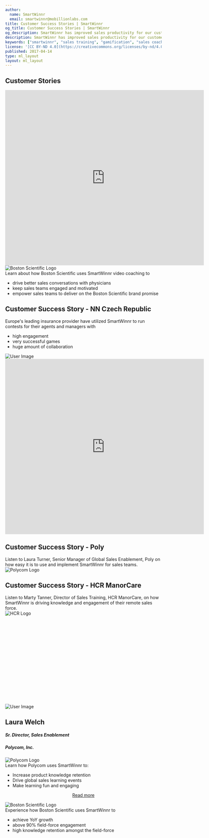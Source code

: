 ```yaml
---
author:
  name: SmartWinnr
  email: smartwinnr@mobillionlabs.com
title: Customer Success Stories | SmartWinnr
og_title: Customer Success Stories | SmartWinnr
og_description: SmartWinnr has improved sales productivity for our customers. Read their success stories and best practices.
description: SmartWinnr has improved sales productivity for our customers. Read their success stories and best practices.
keywords: ["smartwinnr", "sales training", "gamification", "sales coaching", "sales performance", "sales enablement", "solutions", "success stories"]
license: '[CC BY-ND 4.0](https://creativecommons.org/licenses/by-nd/4.0)'
published: 2017-04-14
type: ml_layout
layout: ml_layout
---
```


<!-- top blue tile -->
<section class="ml_interview">
  <div class="ml_top_container">
    <div class="row">
      <div class="col-md-12 col-sm-12">
        <h1 class="ml_body_text_white text-center ml-margin-top-sections">Customer Stories</h1>
      </div>
    </div>
  </div>
</section>

<!-- Rebecca (BSC) video -->
<section class="ml-background-white padding50">
  <div class="row ml_div_contents_in_center">
    <div class="col-lg-7 col-md-7 col-sm-12 col-xs-12">
      <div class="ml_iframe_video_wrapper">
        <iframe src="https://player.vimeo.com/video/474095648" width="640" height="564" frameborder="0" allow="autoplay; fullscreen" allowfullscreen></iframe>
      </div>
    </div>
    <div class="col-lg-5 col-md-5 col-sm-12 col-xs-12">
      <div class="text-center">
        <img class="ml_company_logo" src="/images/org-logos/bsc.png" alt="Boston Scientific Logo">
      </div>
      <div class="ml-subtext ml-font20">Learn about how Boston Scientific uses SmartWinnr video coaching to</div>
      <ul class="ml_ul_tick">
        <li>drive better sales conversations with physicians</li>
        <li>keep sales teams engaged and motivated</li>
        <li>empower sales teams to deliver on the Boston Scientific brand promise</li>
      </ul>
    </div>
  </div>
</section>

<!-- Hana Kneblova (NN) customer stories -->
<section class="ml-chooseQP ml-background-white">
  <div class="padding50">
    <div class="row ml_div_contents_in_center">
      <div class="col-lg-7 col-md-7 col-sm-12 col-xs-12 ml-margin-bottom20">
        <h1 class="text-center">Customer Success Story - NN Czech Republic</h1>
        <div class="ml-subtext ml-font20">Europe's leading insurance provider have utilized SmartWinnr to run contests for their agents and managers with</div>
        <ul class="ml_ul_tick">
          <li>high engagement</li>
          <li>very successful games</li>
          <li>huge amount of collaboration</li>
        </ul>
        <!-- <img class="ml_company_logo ml_image_center_horizontally" src="/images/org-logos/nn-logo.png" alt="NN Logo"> -->
      </div>
      <div class="col-lg-5 col-md-5 col-sm-12 col-xs-12 padding0">
        <img src="/images/Hana Kneblova.png" alt="User Image" class="ml-margin-right10 ml-image"/>
      </div>
    </div>
  </div>
</section>

<!-- (Poly) Laura Turner Video -->
<section class="ml-chooseQP ml-background-white">
  <div class="padding50">
    <div class="row ml_div_contents_in_center">
      <div class="col-lg-7 col-md-7 col-sm-12 col-xs-12">
        <div class="ml_iframe_video_wrapper">
          <!-- <iframe class="" src="https://www.youtube.com/embed/SjnHQymKG8Y?rel=0" frameborder="0" allow="accelerometer; autoplay; encrypted-media; gyroscope; picture-in-picture" allowfullscreen></iframe> -->
          <iframe src="https://player.vimeo.com/video/474097907" width="640" height="564" frameborder="0" allow="autoplay; fullscreen" allowfullscreen></iframe>
        </div>
      </div>
      <div class="col-lg-5 col-md-5 col-sm-12 col-xs-12 ml-margin-bottom20">
        <h1 class="text-center">Customer Success Story - Poly</h1>
        <div class="ml-subtext ml-font20 ml-margin-bottom20">Listen to Laura Turner, Senior Manager of Global Sales Enablement, Poly on how easy it is to use and implement SmartWinnr for sales teams.
        </div>
        <img class="ml_company_logo ml_image_center_horizontally" src="/images/org-logos/poly-logo.svg" alt="Polycom Logo">
      </div>
    </div>
  </div>
</section>

<!-- Marty Tanner (HCR) video -->
<section class="ml-chooseQP ml-background-white">
  <div class="padding50">
    <div class="row ml_div_contents_in_center">
      <div class="col-lg-5 col-md-5 col-sm-12 col-xs-12">
        <h1 class="text-center">Customer Success Story - HCR ManorCare</h1>
        <div class="ml-subtext ml-font20 ml-margin-bottom20">Listen to Marty Tanner, Director of Sales Training, HCR ManorCare, on how SmartWinnr is driving knowledge and engagement of their remote sales force.
        </div>
        <img class="ml_company_logo ml_image_center_horizontally" src="/images/org-logos/hcr-logo-2x.png" alt="HCR Logo">
      </div>
      <div class="col-lg-7 col-md-7 col-sm-12 col-xs-12">
        <script src="https://fast.wistia.com/embed/medias/grbzvz2e6b.jsonp" async></script><script src="https://fast.wistia.com/assets/external/E-v1.js" async></script><div class="wistia_responsive_padding" style="padding:56.25% 0 0 0;position:relative;"><div class="wistia_responsive_wrapper" style="height:100%;left:0;position:absolute;top:0;width:100%;"><div class="wistia_embed wistia_async_grbzvz2e6b videoFoam=true" style="height:100%;position:relative;width:100%"><div class="wistia_swatch" style="height:100%;left:0;opacity:0;overflow:hidden;position:absolute;top:0;transition:opacity 200ms;width:100%;"><img src="https://fast.wistia.com/embed/medias/grbzvz2e6b/swatch" style="filter:blur(5px);height:100%;object-fit:contain;width:100%;" alt="" aria-hidden="true" onload="this.parentNode.style.opacity=1;" /></div></div></div></div>
      </div>
    </div>
  </div>
</section>


<!-- <img class="swoop" src="/images/swoop_mask.min.svg"> -->

<!-- customer story (Polycom, Laura Welch) -->
<section class="ml-background-white padding50">
  <div class="row ml_div_contents_in_center">
    <div class="col-lg-6 col-md-6 col-sm-6 col-xs-12">
      <div class="ml_customer_info_box ml-background-blue">
        <img src="/images/polycom_laura_welch.png" alt="User Image" class="img-circle ml-margin-right10 pull-left ml_user_image"/>
        <h2 class="ml-bold-text ml_body_text_white ml-margin-top10">Laura Welch</h2>
        <h5 class="ml_body_text_white">Sr. Director, Sales Enablement</h5>
        <h5 class="ml_body_text_white">Polycom, Inc.</h5>
      </div>
    </div>
    <div class="col-lg-6 col-md-6 col-sm-6 col-xs-12">
      <div class="text-center">
        <img class="ml_company_logo" src="/images/org-logos/poly-logo.svg" alt="Polycom Logo">
      </div>
      <div class="ml-subtext ml-font20">Learn how Polycom uses SmartWinnr to:</div>
      <ul class="ml_ul_tick">
        <li>Increase product knowledge retention</li>
        <li>Drive global sales learning events</li>
        <li>Make learning fun and engaging</li>
      </ul>
      <p align="center" class="ml-padding-top ml-padding-bottom10"><a class="ml-button-blue" align="center" href="/customer-stories/polycom-laura-welch-interview">Read more</a></p>
    </div>
  </div>
</section>

<!-- customer story (BSC, Adam Jensen) -->
<section class="ml-background-white padding50">
  <div class="row ml_div_contents_in_center">
    <div class="col-lg-5 col-md-5 col-sm-12 col-xs-12">
      <div class="text-center">
        <img class="ml_company_logo" src="/images/org-logos/bsc.png" alt="Boston Scientific Logo">
      </div>
      <div class="ml-subtext ml-font20">Experience how Boston Scientific uses SmartWinnr to</div>
      <ul class="ml_ul_tick">
        <li>achieve YoY growth</li>
        <li>above 90% field-force engagement</li>
        <li>high knowledge retention amongst the field-force</li>
      </ul>
    </div>
    <div class="col-lg-7 col-md-7 col-sm-12 col-xs-12">
      <script src="https://fast.wistia.com/embed/medias/r7xfygdjgw.jsonp" async></script>
      <script src="https://fast.wistia.com/assets/external/E-v1.js" async></script>
      <div class="wistia_responsive_padding" style="padding:56.25% 0 0 0;position:relative;">
        <div class="wistia_responsive_wrapper" style="height:100%;left:0;position:absolute;top:0;width:100%;">
          <div class="wistia_embed wistia_async_r7xfygdjgw videoFoam=true" style="height:100%;position:relative;width:100%">
            <div class="wistia_swatch" style="height:100%;left:0;opacity:0;overflow:hidden;position:absolute;top:0;transition:opacity 200ms;width:100%;">
              <img src="https://fast.wistia.com/embed/medias/r7xfygdjgw/swatch" style="filter:blur(5px);height:100%;object-fit:contain;width:100%;" alt="" onload="this.parentNode.style.opacity=1;" />
            </div>
          </div>
        </div>
      </div>
    </div>
  </div>
</section>
